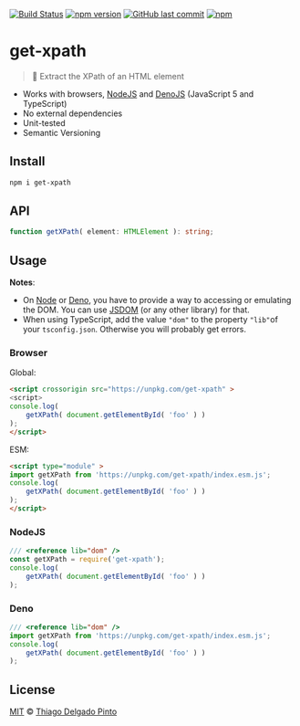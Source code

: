 [![Build Status](https://travis-ci.org/thiagodp/get-xpath.svg?branch=master)](https://travis-ci.org/thiagodp/get-xpath)
[![npm version](https://badge.fury.io/js/get-xpath.svg)](https://badge.fury.io/js/get-xpath)
[![GitHub last commit](https://img.shields.io/github/last-commit/thiagodp/get-xpath.svg)](https://github.com/thiagodp/get-xpath/releases)
[![npm](https://img.shields.io/npm/l/get-xpath.svg)](https://github.com/thiagodp/get-xpath/blob/master/LICENSE.txt)

# get-xpath

> 📑 Extract the XPath of an HTML element

- Works with browsers, [NodeJS](https://nodejs.org/) and [DenoJS](https://deno.land/) (JavaScript 5 and TypeScript)
- No external dependencies
- Unit-tested
- Semantic Versioning

## Install

```bash
npm i get-xpath
```

## API

```typescript
function getXPath( element: HTMLElement ): string;
```

## Usage

**Notes**:
- On [Node](https://nodejs.org/) or [Deno](https://deno.land/), you have to provide a way to accessing or emulating the DOM.
You can use [JSDOM](https://github.com/jsdom/jsdom) (or any other library) for that.
- When using TypeScript, add the value `"dom"` to the property `"lib"`of your `tsconfig.json`. Otherwise you will probably get errors.

### Browser

Global:
```html
<script crossorigin src="https://unpkg.com/get-xpath" >
<script>
console.log(
    getXPath( document.getElementById( 'foo' ) )
);
</script>
```

ESM:
```html
<script type="module" >
import getXPath from 'https://unpkg.com/get-xpath/index.esm.js';
console.log(
    getXPath( document.getElementById( 'foo' ) )
);
</script>
```

### NodeJS

```javascript
/// <reference lib="dom" />
const getXPath = require('get-xpath');
console.log(
    getXPath( document.getElementById( 'foo' ) )
);
```

### Deno

```typescript
/// <reference lib="dom" />
import getXPath from 'https://unpkg.com/get-xpath/index.esm.js';
console.log(
    getXPath( document.getElementById( 'foo' ) )
);
```

## License

[MIT](LICENSE.txt) © [Thiago Delgado Pinto](https://github.com/thiagodp)
